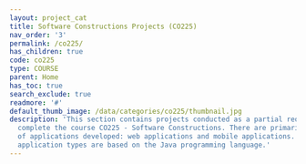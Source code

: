 ```yaml
---
layout: project_cat
title: Software Constructions Projects (CO225)
nav_order: '3'
permalink: /co225/
has_children: true
code: co225
type: COURSE
parent: Home
has_toc: true
search_exclude: true
readmore: '#'
default_thumb_image: /data/categories/co225/thumbnail.jpg
description: 'This section contains projects conducted as a partial requirement to
  complete the course CO225 - Software Constructions. There are primarily two types
  of applications developed: web applications and mobile applications. Both of these
  application types are based on the Java programming language.'
---
```

